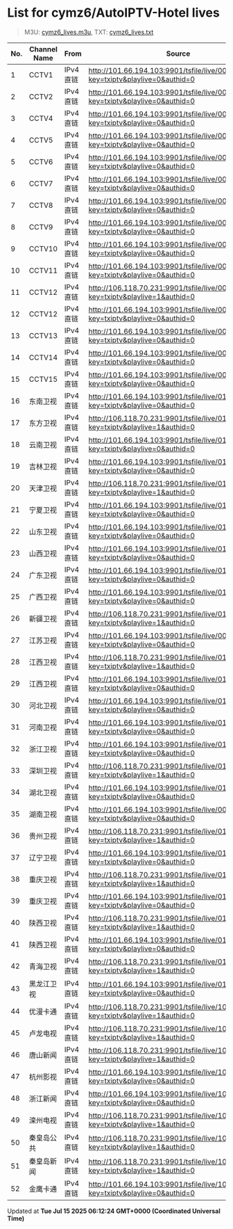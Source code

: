 # List for **cymz6/AutoIPTV-Hotel lives**

> M3U: [cymz6_lives.m3u](/cymz6_lives.m3u), TXT: [cymz6_lives.txt](/txt/cymz6_lives.txt)

| No. | Channel Name | From | Source |
| --- | ------------ | ---- | ------ |
| 1 | CCTV1 | IPv4 直链 | <http://101.66.194.103:9901/tsfile/live/0001_1.m3u8?key=txiptv&playlive=0&authid=0> |
| 2 | CCTV2 | IPv4 直链 | <http://101.66.194.103:9901/tsfile/live/0002_1.m3u8?key=txiptv&playlive=0&authid=0> |
| 3 | CCTV4 | IPv4 直链 | <http://101.66.194.103:9901/tsfile/live/0004_1.m3u8?key=txiptv&playlive=0&authid=0> |
| 4 | CCTV5 | IPv4 直链 | <http://101.66.194.103:9901/tsfile/live/0005_1.m3u8?key=txiptv&playlive=0&authid=0> |
| 5 | CCTV6 | IPv4 直链 | <http://101.66.194.103:9901/tsfile/live/0006_1.m3u8?key=txiptv&playlive=0&authid=0> |
| 6 | CCTV7 | IPv4 直链 | <http://101.66.194.103:9901/tsfile/live/0007_1.m3u8?key=txiptv&playlive=0&authid=0> |
| 7 | CCTV8 | IPv4 直链 | <http://101.66.194.103:9901/tsfile/live/0008_1.m3u8?key=txiptv&playlive=0&authid=0> |
| 8 | CCTV9 | IPv4 直链 | <http://101.66.194.103:9901/tsfile/live/0009_1.m3u8?key=txiptv&playlive=0&authid=0> |
| 9 | CCTV10 | IPv4 直链 | <http://101.66.194.103:9901/tsfile/live/0010_1.m3u8?key=txiptv&playlive=0&authid=0> |
| 10 | CCTV11 | IPv4 直链 | <http://101.66.194.103:9901/tsfile/live/0011_1.m3u8?key=txiptv&playlive=0&authid=0> |
| 11 | CCTV12 | IPv4 直链 | <http://106.118.70.231:9901/tsfile/live/0012_1.m3u8?key=txiptv&playlive=1&authid=0> |
| 12 | CCTV12 | IPv4 直链 | <http://101.66.194.103:9901/tsfile/live/0012_1.m3u8?key=txiptv&playlive=0&authid=0> |
| 13 | CCTV13 | IPv4 直链 | <http://101.66.194.103:9901/tsfile/live/0013_1.m3u8?key=txiptv&playlive=0&authid=0> |
| 14 | CCTV14 | IPv4 直链 | <http://101.66.194.103:9901/tsfile/live/0014_1.m3u8?key=txiptv&playlive=0&authid=0> |
| 15 | CCTV15 | IPv4 直链 | <http://101.66.194.103:9901/tsfile/live/0015_1.m3u8?key=txiptv&playlive=0&authid=0> |
| 16 | 东南卫视 | IPv4 直链 | <http://101.66.194.103:9901/tsfile/live/0137_1.m3u8?key=txiptv&playlive=0&authid=0> |
| 17 | 东方卫视 | IPv4 直链 | <http://106.118.70.231:9901/tsfile/live/0107_1.m3u8?key=txiptv&playlive=1&authid=0> |
| 18 | 云南卫视 | IPv4 直链 | <http://101.66.194.103:9901/tsfile/live/0119_1.m3u8?key=txiptv&playlive=0&authid=0> |
| 19 | 吉林卫视 | IPv4 直链 | <http://101.66.194.103:9901/tsfile/live/0116_1.m3u8?key=txiptv&playlive=0&authid=0> |
| 20 | 天津卫视 | IPv4 直链 | <http://106.118.70.231:9901/tsfile/live/0135_1.m3u8?key=txiptv&playlive=1&authid=0> |
| 21 | 宁夏卫视 | IPv4 直链 | <http://101.66.194.103:9901/tsfile/live/0112_1.m3u8?key=txiptv&playlive=0&authid=0> |
| 22 | 山东卫视 | IPv4 直链 | <http://101.66.194.103:9901/tsfile/live/0131_1.m3u8?key=txiptv&playlive=0&authid=0> |
| 23 | 山西卫视 | IPv4 直链 | <http://101.66.194.103:9901/tsfile/live/0118_1.m3u8?key=txiptv&playlive=0&authid=0> |
| 24 | 广东卫视 | IPv4 直链 | <http://101.66.194.103:9901/tsfile/live/0125_1.m3u8?key=txiptv&playlive=0&authid=0> |
| 25 | 广西卫视 | IPv4 直链 | <http://101.66.194.103:9901/tsfile/live/0113_1.m3u8?key=txiptv&playlive=0&authid=0> |
| 26 | 新疆卫视 | IPv4 直链 | <http://106.118.70.231:9901/tsfile/live/0110_1.m3u8?key=txiptv&playlive=1&authid=0> |
| 27 | 江苏卫视 | IPv4 直链 | <http://101.66.194.103:9901/tsfile/live/0017_1.m3u8?key=txiptv&playlive=0&authid=0> |
| 28 | 江西卫视 | IPv4 直链 | <http://106.118.70.231:9901/tsfile/live/0138_1.m3u8?key=txiptv&playlive=1&authid=0> |
| 29 | 江西卫视 | IPv4 直链 | <http://101.66.194.103:9901/tsfile/live/0138_1.m3u8?key=txiptv&playlive=0&authid=0> |
| 30 | 河北卫视 | IPv4 直链 | <http://101.66.194.103:9901/tsfile/live/0117_1.m3u8?key=txiptv&playlive=0&authid=0> |
| 31 | 河南卫视 | IPv4 直链 | <http://101.66.194.103:9901/tsfile/live/0139_1.m3u8?key=txiptv&playlive=0&authid=0> |
| 32 | 浙江卫视 | IPv4 直链 | <http://101.66.194.103:9901/tsfile/live/0124_1.m3u8?key=txiptv&playlive=0&authid=0> |
| 33 | 深圳卫视 | IPv4 直链 | <http://106.118.70.231:9901/tsfile/live/0126_1.m3u8?key=txiptv&playlive=1&authid=0> |
| 34 | 湖北卫视 | IPv4 直链 | <http://101.66.194.103:9901/tsfile/live/0132_1.m3u8?key=txiptv&playlive=0&authid=0> |
| 35 | 湖南卫视 | IPv4 直链 | <http://101.66.194.103:9901/tsfile/live/0019_1.m3u8?key=txiptv&playlive=0&authid=0> |
| 36 | 贵州卫视 | IPv4 直链 | <http://106.118.70.231:9901/tsfile/live/0120_1.m3u8?key=txiptv&playlive=1&authid=0> |
| 37 | 辽宁卫视 | IPv4 直链 | <http://101.66.194.103:9901/tsfile/live/0121_1.m3u8?key=txiptv&playlive=0&authid=0> |
| 38 | 重庆卫视 | IPv4 直链 | <http://106.118.70.231:9901/tsfile/live/0142_1.m3u8?key=txiptv&playlive=1&authid=0> |
| 39 | 重庆卫视 | IPv4 直链 | <http://101.66.194.103:9901/tsfile/live/0142_1.m3u8?key=txiptv&playlive=0&authid=0> |
| 40 | 陕西卫视 | IPv4 直链 | <http://106.118.70.231:9901/tsfile/live/0136_1.m3u8?key=txiptv&playlive=1&authid=0> |
| 41 | 陕西卫视 | IPv4 直链 | <http://101.66.194.103:9901/tsfile/live/0136_1.m3u8?key=txiptv&playlive=0&authid=0> |
| 42 | 青海卫视 | IPv4 直链 | <http://106.118.70.231:9901/tsfile/live/0140_1.m3u8?key=txiptv&playlive=1&authid=0> |
| 43 | 黑龙江卫视 | IPv4 直链 | <http://101.66.194.103:9901/tsfile/live/0143_1.m3u8?key=txiptv&playlive=0&authid=0> |
| 44 | 优漫卡通 | IPv4 直链 | <http://106.118.70.231:9901/tsfile/live/1013_1.m3u8?key=txiptv&playlive=1&authid=0> |
| 45 | 卢龙电视 | IPv4 直链 | <http://106.118.70.231:9901/tsfile/live/1016_1.m3u8?key=txiptv&playlive=1&authid=0> |
| 46 | 唐山新闻 | IPv4 直链 | <http://106.118.70.231:9901/tsfile/live/1009_1.m3u8?key=txiptv&playlive=1&authid=0> |
| 47 | 杭州影视 | IPv4 直链 | <http://101.66.194.103:9901/tsfile/live/1011_1.m3u8?key=txiptv&playlive=0&authid=0> |
| 48 | 浙江新闻 | IPv4 直链 | <http://101.66.194.103:9901/tsfile/live/1005_1.m3u8?key=txiptv&playlive=0&authid=0> |
| 49 | 滦州电视 | IPv4 直链 | <http://106.118.70.231:9901/tsfile/live/1018_1.m3u8?key=txiptv&playlive=1&authid=0> |
| 50 | 秦皇岛公共 | IPv4 直链 | <http://106.118.70.231:9901/tsfile/live/1007_1.m3u8?key=txiptv&playlive=1&authid=0> |
| 51 | 秦皇岛新闻 | IPv4 直链 | <http://106.118.70.231:9901/tsfile/live/1006_1.m3u8?key=txiptv&playlive=1&authid=0> |
| 52 | 金鹰卡通 | IPv4 直链 | <http://101.66.194.103:9901/tsfile/live/1000_1.m3u8?key=txiptv&playlive=0&authid=0> |

Updated at **Tue Jul 15 2025 06:12:24 GMT+0000 (Coordinated Universal Time)**
